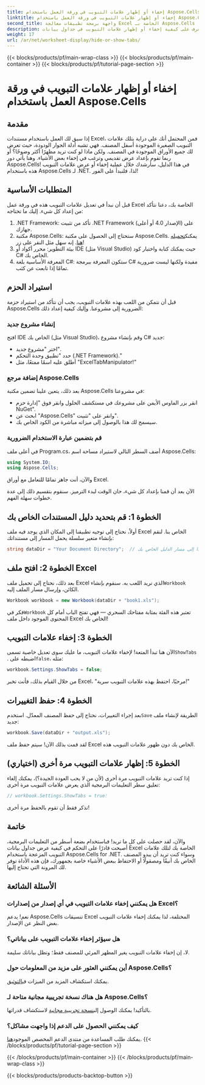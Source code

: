 ```yaml
---
title: إخفاء أو إظهار علامات التبويب في ورقة العمل باستخدام Aspose.Cells
linktitle: إخفاء أو إظهار علامات التبويب في ورقة العمل باستخدام Aspose.Cells
second_title: واجهة برمجة تطبيقات معالجة Excel الخاصة بـ Aspose.Cells .NET
description: تعرف على كيفية إخفاء أو إظهار علامات التبويب في جداول بيانات Excel باستخدام Aspose.Cells لـ .NET في هذا البرنامج التعليمي الشامل خطوة بخطوة.
weight: 17
url: /ar/net/worksheet-display/hide-or-show-tabs/
---
```


{{< blocks/products/pf/main-wrap-class >}}
{{< blocks/products/pf/main-container >}}
{{< blocks/products/pf/tutorial-page-section >}}

# إخفاء أو إظهار علامات التبويب في ورقة العمل باستخدام Aspose.Cells

## مقدمة

إذا سبق لك العمل باستخدام مستندات Excel، فمن المحتمل أنك على دراية بتلك علامات التبويب الصغيرة الموجودة أسفل المصنف. فهي تشبه أدلة الجوار الودودة، حيث تعرض لك جميع الأوراق الموجودة في المصنف. ولكن ماذا لو كنت تريد مظهرًا أكثر وضوحًا؟ أو ربما تقوم بإعداد عرض تقديمي وترغب في إخفاء بعض الأشياء. وهنا يأتي دور Aspose.Cells! في هذا الدليل، سأرشدك خلال عملية إخفاء أو عرض علامات التبويب هذه باستخدام Aspose.Cells لـ .NET. لذا، فلنبدأ على الفور!

## المتطلبات الأساسية

قبل أن نبدأ في تعديل علامات التبويب هذه في ورقة عمل Excel الخاصة بك، دعنا نتأكد من إعداد كل شيء. إليك ما تحتاجه:

1. .NET Framework: تأكد من تثبيت .NET Framework (الإصدار 4.0 أو أعلى) على جهازك.
2.  مكتبة Aspose.Cells: ستحتاج إلى الحصول على مكتبة Aspose.Cells. يمكنك[تحميله هنا](https://releases.aspose.com/cells/net/). إنه سهل مثل النقر على زر!
3. بيئة التطوير: محرر أكواد أو IDE (مثل Visual Studio) حيث يمكنك كتابة واختبار كود C# الخاص بك.
4. المعرفة الأساسية بلغة C#: ستكون المعرفة ببرمجة C# مفيدة ولكنها ليست ضرورية تمامًا إذا تابعت عن كثب.

## استيراد الحزم

قبل أن نتمكن من اللعب بهذه علامات التبويب، يجب أن نتأكد من استيراد حزمة Aspose.Cells الضرورية إلى مشروعنا. وإليك كيفية إعداد ذلك:

### إنشاء مشروع جديد

افتح IDE الخاص بك (مثل Visual Studio)، وقم بإنشاء مشروع C# جديد:

- اختر "مشروع جديد".
- حدد "تطبيق وحدة التحكم (.NET Framework)." 
- أطلق عليه اسمًا ممتعًا، مثل "ExcelTabManipulator!"

### إضافة مرجع Aspose.Cells

بعد ذلك، يتعين علينا تضمين مكتبة Aspose.Cells في مشروعنا:

- انقر بزر الماوس الأيمن على مشروعك في مستكشف الحلول وانقر فوق "إدارة حزم NuGet".
- ابحث عن "Aspose.Cells" وانقر على "تثبيت". 
- سيسمح لك هذا بالوصول إلى ميزاته مباشرة من الكود الخاص بك.

### قم بتضمين عبارة الاستخدام الضرورية

في أعلى ملف Program.cs، أضف السطر التالي لاستيراد مساحة اسم Aspose.Cells:

```csharp
using System.IO;
using Aspose.Cells;
```

والآن، أنت جاهز تمامًا للتعامل مع أوراق Excel.

الآن بعد أن قمنا بإعداد كل شيء، حان الوقت لبدء الترميز. سنقوم بتقسيم ذلك إلى عدة خطوات سهلة الفهم.

## الخطوة 1: قم بتحديد دليل المستندات الخاص بك

أولاً، نحتاج إلى توجيه تطبيقنا إلى المكان الذي يوجد فيه ملف Excel الخاص بنا. لنقم بإنشاء متغير سلسلة يحمل المسار إلى مستنداتك:

```csharp
string dataDir = "Your Document Directory";  // قم بتحديث هذا إلى مسار الدليل الخاص بك
```

## الخطوة 2: افتح ملف Excel

 بعد ذلك، نحتاج إلى تحميل ملف Excel الذي نريد اللعب به. سنقوم بإنشاء`Workbook` الكائن، وإرسال مسار الملف إليه.

```csharp
Workbook workbook = new Workbook(dataDir + "book1.xls");
```

 فكر في`Workbook` تعتبر هذه الفئة بمثابة مفتاحك السحري — فهي تفتح الباب أمام كل المحتوى الموجود داخل ملف Excel الخاص بك!

## الخطوة 3: إخفاء علامات التبويب

 الآن هنا تبدأ المتعة! لإخفاء علامات التبويب، ما عليك سوى تعديل خاصية تسمى`ShowTabs` . اضبطه على`false`، مثله:

```csharp
workbook.Settings.ShowTabs = false;
```

من خلال القيام بذلك، فأنت تخبر Excel، "مرحبًا، احتفظ بهذه علامات التبويب سرية!"

## الخطوة 4: حفظ التغييرات

 بعد إجراء التغييرات، نحتاج إلى حفظ المصنف المعدّل. استخدم`Save` الطريقة لإنشاء ملف جديد:

```csharp
workbook.Save(dataDir + "output.xls");
```

لقد قمت بذلك الآن! سيتم حفظ ملف Excel الخاص بك دون ظهور علامات التبويب هذه.

## الخطوة 5: إظهار علامات التبويب مرة أخرى (اختياري)

إذا كنت تريد علامات التبويب مرة أخرى (لأن من لا يحب العودة الجيدة؟)، يمكنك إلغاء تعليق سطر التعليمات البرمجية الذي يعرض علامات التبويب مرة أخرى:

```csharp
// workbook.Settings.ShowTabs = true؛
```

تذكر فقط أن تقوم بالحفظ مرة أخرى!

## خاتمة

والآن، لقد حصلت على كل ما تريد! فباستخدام بضعة أسطر من التعليمات البرمجية، أصبحت قادرًا على التحكم في كيفية عرض جداول بيانات Excel الخاصة بك لتلك علامات التبويب المزعجة باستخدام Aspose.Cells for .NET. وسواء كنت تريد أن يبدو المصنف الخاص بك أنيقًا ومصقولًا أو الاحتفاظ ببعض الأشياء خاصة بجمهورك، فإن هذه الأداة توفر لك المرونة التي تحتاج إليها. 

## الأسئلة الشائعة

### هل يمكنني إخفاء علامات التبويب في أي إصدار من إصدارات Excel؟
نعم! يدعم Aspose.Cells تنسيقات Excel المختلفة، لذا يمكنك إخفاء علامات التبويب بغض النظر عن الإصدار.

### هل سيؤثر إخفاء علامات التبويب على بياناتي؟
لا، إن إخفاء علامات التبويب يغير المظهر المرئي للمصنف فقط؛ وتظل بياناتك سليمة.

### أين يمكنني العثور على مزيد من المعلومات حول Aspose.Cells؟
يمكنك استكشاف المزيد من الميزات في[التوثيق](https://reference.aspose.com/cells/net/).

### هل هناك نسخة تجريبية مجانية متاحة لـ Aspose.Cells؟
 بالتأكيد! يمكنك الوصول إلى[نسخة تجريبية مجانية](https://releases.aspose.com/) لاستكشاف قدراتها.

### كيف يمكنني الحصول على الدعم إذا واجهت مشاكل؟
 يمكنك طلب المساعدة من منتدى الدعم المخصص الموجود[هنا](https://forum.aspose.com/c/cells/9).
{{< /blocks/products/pf/tutorial-page-section >}}

{{< /blocks/products/pf/main-container >}}
{{< /blocks/products/pf/main-wrap-class >}}

{{< blocks/products/products-backtop-button >}}
